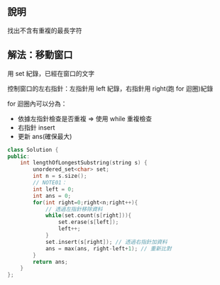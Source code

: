 ## 說明

找出不含有重複的最長字符

## 解法：移動窗口

用 set 紀錄，已經在窗口的文字

控制窗口的左右指針：左指針用 left 紀錄，右指針用 right(跑 for 迴圈)紀錄

for 迴圈內可以分為：

-   依據左指針檢查是否重複 => 使用 while 重複檢查
-   右指針 insert
-   更新 ans(確保最大)

```cpp
class Solution {
public:
    int lengthOfLongestSubstring(string s) {
        unordered_set<char> set;
        int n = s.size();
        // NOTE01：
        int left = 0;
        int ans = 0;
        for(int right=0;right<n;right++){
            // 透過左指針移除資料
            while(set.count(s[right])){
                set.erase(s[left]);
                left++;
            }
            set.insert(s[right]); // 透過右指針加資料
            ans = max(ans, right-left+1); // 重新比對
        }
        return ans;
    }
};
```
